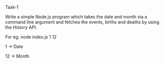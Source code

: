 Task-1



Write a simple Node.js program which takes the date and month via a command line argument and fetches the events, births and deaths by using the History API.

For eg. node index.js 1 12

1 -> Date

12 -> Month
